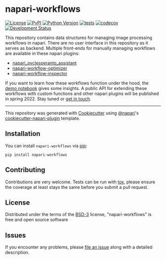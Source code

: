 # napari-workflows

[![License](https://img.shields.io/pypi/l/napari-workflows.svg?color=green)](https://github.com/haesleinhuepf/napari-workflows/raw/main/LICENSE)
[![PyPI](https://img.shields.io/pypi/v/napari-workflows.svg?color=green)](https://pypi.org/project/napari-workflows)
[![Python Version](https://img.shields.io/pypi/pyversions/napari-workflows.svg?color=green)](https://python.org)
[![tests](https://github.com/haesleinhuepf/napari-workflows/workflows/tests/badge.svg)](https://github.com/haesleinhuepf/napari-workflows/actions)
[![codecov](https://codecov.io/gh/haesleinhuepf/napari-workflows/branch/main/graph/badge.svg)](https://codecov.io/gh/haesleinhuepf/napari-workflows)
[![Development Status](https://img.shields.io/pypi/status/napari-workflows.svg)](https://en.wikipedia.org/wiki/Software_release_life_cycle#Alpha)

This repository contains data structures for managing image processing workflows in napari. 
There are no user interface in this repository as it serves as backend. 
Multiple front-ends for manually managing workflows are available in these napari plugins:
* [napari_pyclesperanto_assistant](https://github.com/clesperanto/napari_pyclesperanto_assistant)
* [napari-workflow-optimizer](https://github.com/haesleinhuepf/napari-workflow-optimizer)
* [napari-workflow-inspector](https://github.com/haesleinhuepf/napari-workflow-inspector)

If you want to learn how these workflows function under the hood, the 
[demo notebook](https://github.com/haesleinhuepf/napari-workflows/blob/main/docs/demo.ipynb) 
gives some insights. A public API for extending these workflows with custom functions and other
napari plugins will be published in spring 2022. Stay tuned or [get in touch](https://github.com/haesleinhuepf/napari-workflows/issues).

----------------------------------

This repository was generated with [Cookiecutter] using [@napari]'s [cookiecutter-napari-plugin] template.

## Installation

You can install `napari-workflows` via [pip]:

    pip install napari-workflows

## Contributing

Contributions are very welcome. Tests can be run with [tox], please ensure
the coverage at least stays the same before you submit a pull request.

## License

Distributed under the terms of the [BSD-3] license,
"napari-workflows" is free and open source software

## Issues

If you encounter any problems, please [file an issue] along with a detailed description.

[napari]: https://github.com/napari/napari
[Cookiecutter]: https://github.com/audreyr/cookiecutter
[@napari]: https://github.com/napari
[MIT]: http://opensource.org/licenses/MIT
[BSD-3]: http://opensource.org/licenses/BSD-3-Clause
[GNU GPL v3.0]: http://www.gnu.org/licenses/gpl-3.0.txt
[GNU LGPL v3.0]: http://www.gnu.org/licenses/lgpl-3.0.txt
[Apache Software License 2.0]: http://www.apache.org/licenses/LICENSE-2.0
[Mozilla Public License 2.0]: https://www.mozilla.org/media/MPL/2.0/index.txt
[cookiecutter-napari-plugin]: https://github.com/napari/cookiecutter-napari-plugin

[file an issue]: https://github.com/haesleinhuepf/napari-workflows/issues

[napari]: https://github.com/napari/napari
[tox]: https://tox.readthedocs.io/en/latest/
[pip]: https://pypi.org/project/pip/
[PyPI]: https://pypi.org/

